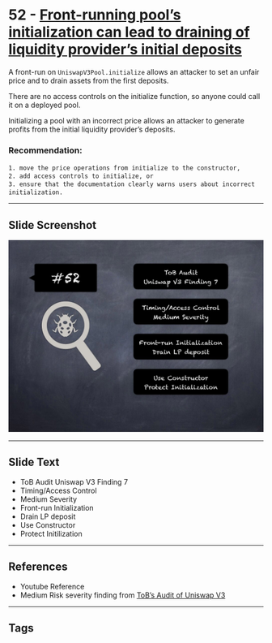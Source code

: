 
# 52 - [Front-running pool’s initialization can lead to draining of liquidity provider’s initial deposits](./Front-running%20pool’s%20initialization%20can%20lead%20to%20draining%20of%20liquidity%20provider’s%20initial%20deposits.md)

A front-run on `UniswapV3Pool.initialize` allows an attacker to set an unfair price and to drain assets from the first deposits. 

There are no access controls on the initialize function, so anyone could call it on a deployed pool. 

Initializing a pool with an incorrect price allows an attacker to generate profits from the initial liquidity provider’s deposits.

### Recommendation:
	1. move the price operations from initialize to the constructor,
	2. add access controls to initialize, or
	3. ensure that the documentation clearly warns users about incorrect initialization.
___
## Slide Screenshot
![052.jpg](../../images/7.%20Audit%20Findings%20101/052.jpg)
___
## Slide Text
- ToB Audit Uniswap V3 Finding 7
- Timing/Access Control
- Medium Severity
- Front-run Initialization
- Drain LP deposit
- Use Constructor
- Protect Initilization
___
## References
- Youtube Reference
- Medium Risk severity finding from [ToB’s Audit of Uniswap V3](https://github.com/Uniswap/uniswap-v3-core/blob/main/audits/tob/audit.pdf)
___
## Tags
